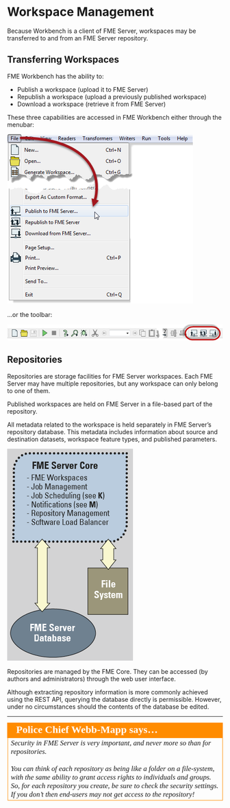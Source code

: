 # Workspace Management

Because Workbench is a client of FME Server, workspaces may be transferred to and from an FME Server repository.

## Transferring Workspaces ##

FME Workbench has the ability to:

- Publish a workspace (upload it to FME Server)
- Republish a workspace (upload a previously published workspace)
- Download a workspace (retrieve it from FME Server)

These three capabilities are accessed in FME Workbench either through the menubar:

![](./Images/Img1.13.PublishMenubar.png)

...or the toolbar:

![](./Images/Img1.14.PublishToolbar.png)


## Repositories ##

Repositories are storage facilities for FME Server workspaces. Each FME Server may have multiple repositories, but any workspace can only belong to one of them.

Published workspaces are held on FME Server in a file-based part of the repository. 

All metadata related to the workspace is held separately in FME Server’s repository database. This metadata includes information about source and destination datasets, workspace feature types, and published
parameters.

![](./Images/Img1.15.CoreAndRepositories.png)

Repositories are managed by the FME Core. They can be accessed (by authors and administrators) through the web user interface.

Although extracting repository information is more commonly achieved using the REST API, querying the database directly is permissible. However, under no circumstances should the contents of the database be edited.

---

<table style="border-spacing: 0px">
<tr>
<td style="vertical-align:middle;background-color:darkorange;border: 2px solid darkorange">
<i class="fa fa-quote-left fa-lg fa-pull-left fa-fw" style="color:white;padding-right: 12px;vertical-align:text-top"></i>
<span style="color:white;font-size:x-large;font-weight: bold;font-family:serif">Police Chief Webb-Mapp says…</span>
</td>
</tr>

<tr>
<td style="border: 1px solid darkorange">
<span style="font-family:serif; font-style:italic; font-size:larger">
Security in FME Server is very important, and never more so than for repositories.
<br><br>You can think of each repository as being like a folder on a file-system, with the same ability to grant access rights to individuals and groups. So, for each repository you create, be sure to check the security settings. If you don’t then end-users may not get access to the repository!
</span>
</td>
</tr>
</table>






